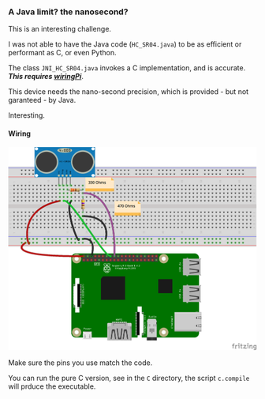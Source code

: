 ### A Java limit? the nanosecond?
This is an interesting challenge.

I was not able to have the Java code (`HC_SR04.java`) to be as efficient or performant as C, or even Python.

The class `JNI_HC_SR04.java` invokes a C implementation, and is accurate.
**_This requires [wiringPi](http://wiringpi.com/download-and-install/)_**.

This device needs the nano-second precision, which is provided - but not garanteed - by Java.

Interesting.

#### Wiring

![Wiring](./HC-SR04_bb.png)

Make sure the pins you use match the code.

You can run the pure C version, see in the `C` directory, the script `c.compile` will prduce the executable.
